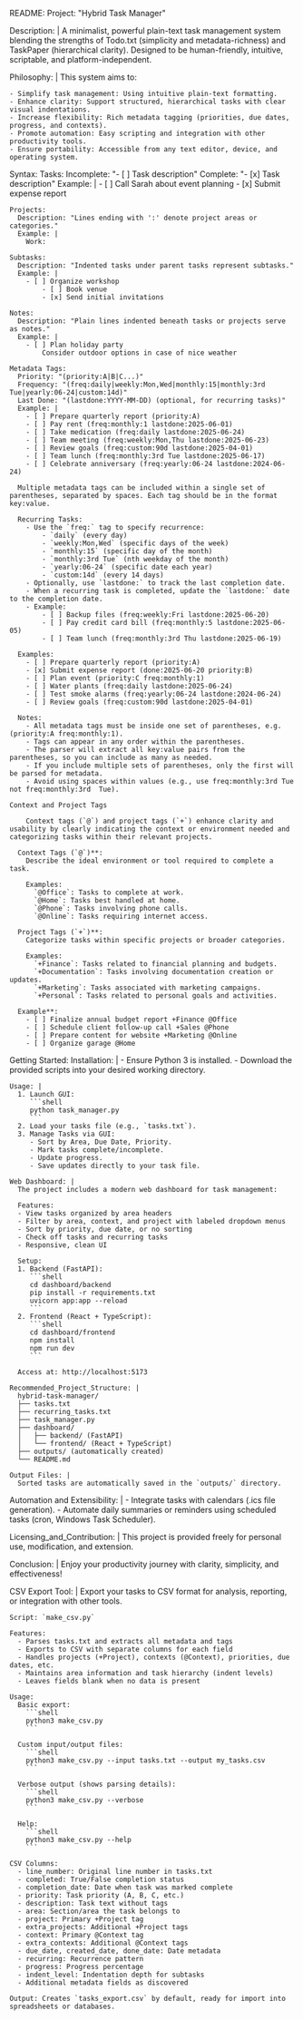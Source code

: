 README:
  Project: "Hybrid Task Manager"
  
  Description: |
    A minimalist, powerful plain-text task management system blending the strengths of Todo.txt (simplicity and metadata-richness) and TaskPaper (hierarchical clarity). Designed to be human-friendly, intuitive, scriptable, and platform-independent.
  
  Philosophy: |
    This system aims to:
    
    - Simplify task management: Using intuitive plain-text formatting.
    - Enhance clarity: Support structured, hierarchical tasks with clear visual indentations.
    - Increase flexibility: Rich metadata tagging (priorities, due dates, progress, and contexts).
    - Promote automation: Easy scripting and integration with other productivity tools.
    - Ensure portability: Accessible from any text editor, device, and operating system.
  
  Syntax:
    Tasks:
      Incomplete: "- [ ] Task description"
      Complete: "- [x] Task description"
      Example: |
        - [ ] Call Sarah about event planning
        - [x] Submit expense report

    Projects:
      Description: "Lines ending with ':' denote project areas or categories."
      Example: |
        Work:

    Subtasks:
      Description: "Indented tasks under parent tasks represent subtasks."
      Example: |
        - [ ] Organize workshop
            - [ ] Book venue
            - [x] Send initial invitations
    
    Notes:
      Description: "Plain lines indented beneath tasks or projects serve as notes."
      Example: |
        - [ ] Plan holiday party
            Consider outdoor options in case of nice weather
    
    Metadata Tags:
      Priority: "(priority:A|B|C...)"
      Frequency: "(freq:daily|weekly:Mon,Wed|monthly:15|monthly:3rd Tue|yearly:06-24|custom:14d)"
      Last Done: "(lastdone:YYYY-MM-DD) (optional, for recurring tasks)"
      Example: |
        - [ ] Prepare quarterly report (priority:A)
        - [ ] Pay rent (freq:monthly:1 lastdone:2025-06-01)
        - [ ] Take medication (freq:daily lastdone:2025-06-24)
        - [ ] Team meeting (freq:weekly:Mon,Thu lastdone:2025-06-23)
        - [ ] Review goals (freq:custom:90d lastdone:2025-04-01)
        - [ ] Team lunch (freq:monthly:3rd Tue lastdone:2025-06-17)
        - [ ] Celebrate anniversary (freq:yearly:06-24 lastdone:2024-06-24)

      Multiple metadata tags can be included within a single set of parentheses, separated by spaces. Each tag should be in the format key:value.
      
      Recurring Tasks:
        - Use the `freq:` tag to specify recurrence:
            - `daily` (every day)
            - `weekly:Mon,Wed` (specific days of the week)
            - `monthly:15` (specific day of the month)
            - `monthly:3rd Tue` (nth weekday of the month)
            - `yearly:06-24` (specific date each year)
            - `custom:14d` (every 14 days)
        - Optionally, use `lastdone:` to track the last completion date.
        - When a recurring task is completed, update the `lastdone:` date to the completion date.
        - Example:
            - [ ] Backup files (freq:weekly:Fri lastdone:2025-06-20)
            - [ ] Pay credit card bill (freq:monthly:5 lastdone:2025-06-05)
            - [ ] Team lunch (freq:monthly:3rd Thu lastdone:2025-06-19)

      Examples:
        - [ ] Prepare quarterly report (priority:A)
        - [x] Submit expense report (done:2025-06-20 priority:B)
        - [ ] Plan event (priority:C freq:monthly:1)
        - [ ] Water plants (freq:daily lastdone:2025-06-24)
        - [ ] Test smoke alarms (freq:yearly:06-24 lastdone:2024-06-24)
        - [ ] Review goals (freq:custom:90d lastdone:2025-04-01)

      Notes:
        - All metadata tags must be inside one set of parentheses, e.g. (priority:A freq:monthly:1).
        - Tags can appear in any order within the parentheses.
        - The parser will extract all key:value pairs from the parentheses, so you can include as many as needed.
        - If you include multiple sets of parentheses, only the first will be parsed for metadata.
        - Avoid using spaces within values (e.g., use freq:monthly:3rd Tue not freq:monthly:3rd  Tue).

    Context and Project Tags

        Context tags (`@`) and project tags (`+`) enhance clarity and usability by clearly indicating the context or environment needed and categorizing tasks within their relevant projects.

      Context Tags (`@`)**:
        Describe the ideal environment or tool required to complete a task.
        
        Examples:
          `@Office`: Tasks to complete at work.
          `@Home`: Tasks best handled at home.
          `@Phone`: Tasks involving phone calls.
          `@Online`: Tasks requiring internet access.

      Project Tags (`+`)**:
        Categorize tasks within specific projects or broader categories.
  
        Examples:
          `+Finance`: Tasks related to financial planning and budgets.
          `+Documentation`: Tasks involving documentation creation or updates.
          `+Marketing`: Tasks associated with marketing campaigns.
          `+Personal`: Tasks related to personal goals and activities.

      Example**:
        - [ ] Finalize annual budget report +Finance @Office
        - [ ] Schedule client follow-up call +Sales @Phone
        - [ ] Prepare content for website +Marketing @Online
        - [ ] Organize garage @Home
  
  Getting Started:
    Installation: |
      - Ensure Python 3 is installed.
      - Download the provided scripts into your desired working directory.
    
    Usage: |
      1. Launch GUI:
         ```shell
         python task_manager.py
         ```
      2. Load your tasks file (e.g., `tasks.txt`).
      3. Manage Tasks via GUI:
         - Sort by Area, Due Date, Priority.
         - Mark tasks complete/incomplete.
         - Update progress.
         - Save updates directly to your task file.
    
    Web Dashboard: |
      The project includes a modern web dashboard for task management:
      
      Features:
      - View tasks organized by area headers
      - Filter by area, context, and project with labeled dropdown menus
      - Sort by priority, due date, or no sorting
      - Check off tasks and recurring tasks
      - Responsive, clean UI
      
      Setup:
      1. Backend (FastAPI):
         ```shell
         cd dashboard/backend
         pip install -r requirements.txt
         uvicorn app:app --reload
         ```
      2. Frontend (React + TypeScript):
         ```shell
         cd dashboard/frontend
         npm install
         npm run dev
         ```
      
      Access at: http://localhost:5173
    
    Recommended_Project_Structure: |
      hybrid-task-manager/
      ├── tasks.txt
      ├── recurring_tasks.txt
      ├── task_manager.py
      ├── dashboard/
      │   ├── backend/ (FastAPI)
      │   └── frontend/ (React + TypeScript)
      ├── outputs/ (automatically created)
      └── README.md
    
    Output Files: |
      Sorted tasks are automatically saved in the `outputs/` directory.
  
  Automation and Extensibility: |
    - Integrate tasks with calendars (.ics file generation).
    - Automate daily summaries or reminders using scheduled tasks (cron, Windows Task Scheduler).
  
  Licensing_and_Contribution: |
    This project is provided freely for personal use, modification, and extension.

  Conclusion: |
    Enjoy your productivity journey with clarity, simplicity, and effectiveness!

  CSV Export Tool: |
    Export your tasks to CSV format for analysis, reporting, or integration with other tools.
    
    Script: `make_csv.py`
    
    Features:
      - Parses tasks.txt and extracts all metadata and tags
      - Exports to CSV with separate columns for each field
      - Handles projects (+Project), contexts (@Context), priorities, due dates, etc.
      - Maintains area information and task hierarchy (indent levels)
      - Leaves fields blank when no data is present
    
    Usage:
      Basic export:
        ```shell
        python3 make_csv.py
        ```
      
      Custom input/output files:
        ```shell
        python3 make_csv.py --input tasks.txt --output my_tasks.csv
        ```
      
      Verbose output (shows parsing details):
        ```shell
        python3 make_csv.py --verbose
        ```
      
      Help:
        ```shell
        python3 make_csv.py --help
        ```
    
    CSV Columns:
      - line_number: Original line number in tasks.txt
      - completed: True/False completion status
      - completion_date: Date when task was marked complete
      - priority: Task priority (A, B, C, etc.)
      - description: Task text without tags
      - area: Section/area the task belongs to
      - project: Primary +Project tag
      - extra_projects: Additional +Project tags
      - context: Primary @Context tag
      - extra_contexts: Additional @Context tags
      - due_date, created_date, done_date: Date metadata
      - recurring: Recurrence pattern
      - progress: Progress percentage
      - indent_level: Indentation depth for subtasks
      - Additional metadata fields as discovered
    
    Output: Creates `tasks_export.csv` by default, ready for import into spreadsheets or databases.